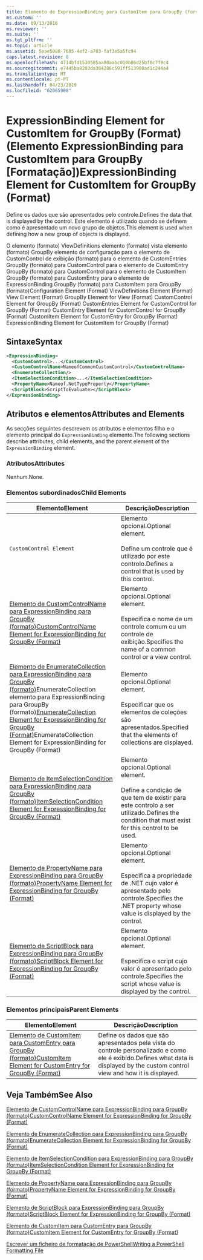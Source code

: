 ```yaml
---
title: Elemento de ExpressionBinding para CustomItem para GroupBy (formato) | Documentos da Microsoft
ms.custom: ''
ms.date: 09/13/2016
ms.reviewer: ''
ms.suite: ''
ms.tgt_pltfrm: ''
ms.topic: article
ms.assetid: 5eae5088-7605-4ef2-a703-faf3e5a5fc94
caps.latest.revision: 8
ms.openlocfilehash: 4714bfd1530585aa80aabc010b86d25bf0c7f9c4
ms.sourcegitcommit: e7445ba8203da304286c591ff513900ad1c244a4
ms.translationtype: MT
ms.contentlocale: pt-PT
ms.lasthandoff: 04/23/2019
ms.locfileid: "62065908"
---
```

# <a name="expressionbinding-element-for-customitem-for-groupby-format"></a><span data-ttu-id="b88d3-102">ExpressionBinding Element for CustomItem for GroupBy (Format) (Elemento ExpressionBinding para CustomItem para GroupBy [Formatação])</span><span class="sxs-lookup"><span data-stu-id="b88d3-102">ExpressionBinding Element for CustomItem for GroupBy (Format)</span></span>

<span data-ttu-id="b88d3-103">Define os dados que são apresentados pelo controle.</span><span class="sxs-lookup"><span data-stu-id="b88d3-103">Defines the data that is displayed by the control.</span></span> <span data-ttu-id="b88d3-104">Este elemento é utilizado quando se definem como é apresentado um novo grupo de objetos.</span><span class="sxs-lookup"><span data-stu-id="b88d3-104">This element is used when defining how a new group of objects is displayed.</span></span>

<span data-ttu-id="b88d3-105">O elemento (formato) ViewDefinitions elemento (formato) vista elemento (formato) GroupBy elemento de configuração para o elemento de CustomControl de exibição (formato) para o elemento de CustomEntries GroupBy (formato) para CustomControl para o elemento de CustomEntry GroupBy (formato) para CustomControl para o elemento de CustomItem GroupBy (formato) para CustomEntry para o elemento de ExpressionBinding GroupBy (formato) para CustomItem para GroupBy (formato)</span><span class="sxs-lookup"><span data-stu-id="b88d3-105">Configuration Element (Format) ViewDefinitions Element (Format) View Element (Format) GroupBy Element for View (Format) CustomControl Element for GroupBy (Format) CustomEntries Element for CustomControl for GroupBy (Format) CustomEntry Element for CustomControl for GroupBy (Format) CustomItem Element for CustomEntry for GroupBy (Format) ExpressionBinding Element for CustomItem for GroupBy (Format)</span></span>

## <a name="syntax"></a><span data-ttu-id="b88d3-106">Sintaxe</span><span class="sxs-lookup"><span data-stu-id="b88d3-106">Syntax</span></span>

```xml
<ExpressionBinding>
  <CustomControl>...</CustomControl>
  <CustomControlName>NameofCommonCustomControl</CustomControlName>
  <EnumerateCollection/>
  <ItemSelectionCondition>...</ItemSelectionCondition>
  <PropertyName>Nameof.NetTypeProperty</PropertyName>
  <ScriptBlock>ScriptToEvaluate></ScriptBlock>
</ExpressionBinding>
```

## <a name="attributes-and-elements"></a><span data-ttu-id="b88d3-107">Atributos e elementos</span><span class="sxs-lookup"><span data-stu-id="b88d3-107">Attributes and Elements</span></span>

<span data-ttu-id="b88d3-108">As secções seguintes descrevem os atributos e elementos filho e o elemento principal do `ExpressionBinding` elemento.</span><span class="sxs-lookup"><span data-stu-id="b88d3-108">The following sections describe attributes, child elements, and the parent element of the `ExpressionBinding` element.</span></span>

### <a name="attributes"></a><span data-ttu-id="b88d3-109">Atributos</span><span class="sxs-lookup"><span data-stu-id="b88d3-109">Attributes</span></span>

<span data-ttu-id="b88d3-110">Nenhum.</span><span class="sxs-lookup"><span data-stu-id="b88d3-110">None.</span></span>

### <a name="child-elements"></a><span data-ttu-id="b88d3-111">Elementos subordinados</span><span class="sxs-lookup"><span data-stu-id="b88d3-111">Child Elements</span></span>

|<span data-ttu-id="b88d3-112">Elemento</span><span class="sxs-lookup"><span data-stu-id="b88d3-112">Element</span></span>|<span data-ttu-id="b88d3-113">Descrição</span><span class="sxs-lookup"><span data-stu-id="b88d3-113">Description</span></span>|
|-------------|-----------------|
|`CustomControl Element`|<span data-ttu-id="b88d3-114">Elemento opcional.</span><span class="sxs-lookup"><span data-stu-id="b88d3-114">Optional element.</span></span><br /><br /> <span data-ttu-id="b88d3-115">Define um controle que é utilizado por este controlo.</span><span class="sxs-lookup"><span data-stu-id="b88d3-115">Defines a control that is used by this control.</span></span>|
|[<span data-ttu-id="b88d3-116">Elemento de CustomControlName para ExpressionBinding para GroupBy (formato)</span><span class="sxs-lookup"><span data-stu-id="b88d3-116">CustomControlName Element for ExpressionBinding for GroupBy (Format)</span></span>](./customcontrolname-element-for-expressionbinding-for-groupby-format.md)|<span data-ttu-id="b88d3-117">Elemento opcional.</span><span class="sxs-lookup"><span data-stu-id="b88d3-117">Optional element.</span></span><br /><br /> <span data-ttu-id="b88d3-118">Especifica o nome de um controle comum ou um controle de exibição.</span><span class="sxs-lookup"><span data-stu-id="b88d3-118">Specifies the name of a common control or a view control.</span></span>|
|<span data-ttu-id="b88d3-119">[Elemento de EnumerateCollection para ExpressionBinding para GroupBy (formato)](./enumeratecollection-element-for-expressionbinding-for-groupby-format.md)EnumerateCollection elemento para ExpressionBinding para GroupBy (formato)</span><span class="sxs-lookup"><span data-stu-id="b88d3-119">[EnumerateCollection Element for ExpressionBinding for GroupBy (Format)](./enumeratecollection-element-for-expressionbinding-for-groupby-format.md)EnumerateCollection Element for ExpressionBinding for GroupBy (Format)</span></span>|<span data-ttu-id="b88d3-120">Elemento opcional.</span><span class="sxs-lookup"><span data-stu-id="b88d3-120">Optional element.</span></span><br /><br /> <span data-ttu-id="b88d3-121">Especificar que os elementos de coleções são apresentados.</span><span class="sxs-lookup"><span data-stu-id="b88d3-121">Specified that the elements of collections are displayed.</span></span>|
|[<span data-ttu-id="b88d3-122">Elemento de ItemSelectionCondition para ExpressionBinding para GroupBy (formato)</span><span class="sxs-lookup"><span data-stu-id="b88d3-122">ItemSelectionCondition Element for ExpressionBinding for GroupBy (Format)</span></span>](./itemselectioncondition-element-for-expressionbinding-for-groupby-format.md)|<span data-ttu-id="b88d3-123">Elemento opcional.</span><span class="sxs-lookup"><span data-stu-id="b88d3-123">Optional element.</span></span><br /><br /> <span data-ttu-id="b88d3-124">Define a condição de que tem de existir para este controlo a ser utilizado.</span><span class="sxs-lookup"><span data-stu-id="b88d3-124">Defines the condition that must exist for this control to be used.</span></span>|
|[<span data-ttu-id="b88d3-125">Elemento de PropertyName para ExpressionBinding para GroupBy (formato)</span><span class="sxs-lookup"><span data-stu-id="b88d3-125">PropertyName Element for ExpressionBinding for GroupBy (Format)</span></span>](./propertyname-element-for-expressionbinding-for-groupby-format.md)|<span data-ttu-id="b88d3-126">Elemento opcional.</span><span class="sxs-lookup"><span data-stu-id="b88d3-126">Optional element.</span></span><br /><br /> <span data-ttu-id="b88d3-127">Especifica a propriedade de .NET cujo valor é apresentado pelo controle.</span><span class="sxs-lookup"><span data-stu-id="b88d3-127">Specifies the .NET property whose value is displayed by the control.</span></span>|
|[<span data-ttu-id="b88d3-128">Elemento de ScriptBlock para ExpressionBinding para GroupBy (formato)</span><span class="sxs-lookup"><span data-stu-id="b88d3-128">ScriptBlock Element for ExpressionBinding for GroupBy (Format)</span></span>](./scriptblock-element-for-expressionbinding-for-groupby-format.md)|<span data-ttu-id="b88d3-129">Elemento opcional.</span><span class="sxs-lookup"><span data-stu-id="b88d3-129">Optional element.</span></span><br /><br /> <span data-ttu-id="b88d3-130">Especifica o script cujo valor é apresentado pelo controle.</span><span class="sxs-lookup"><span data-stu-id="b88d3-130">Specifies the script whose value is displayed by the control.</span></span>|

### <a name="parent-elements"></a><span data-ttu-id="b88d3-131">Elementos principais</span><span class="sxs-lookup"><span data-stu-id="b88d3-131">Parent Elements</span></span>

|<span data-ttu-id="b88d3-132">Elemento</span><span class="sxs-lookup"><span data-stu-id="b88d3-132">Element</span></span>|<span data-ttu-id="b88d3-133">Descrição</span><span class="sxs-lookup"><span data-stu-id="b88d3-133">Description</span></span>|
|-------------|-----------------|
|[<span data-ttu-id="b88d3-134">Elemento de CustomItem para CustomEntry para GroupBy (formato)</span><span class="sxs-lookup"><span data-stu-id="b88d3-134">CustomItem Element for CustomEntry for GroupBy (Format)</span></span>](./customitem-element-for-customentry-for-groupby-format.md)|<span data-ttu-id="b88d3-135">Define os dados que são apresentados pela vista do controle personalizado e como ele é exibido.</span><span class="sxs-lookup"><span data-stu-id="b88d3-135">Defines what data is displayed by the custom control view and how it is displayed.</span></span>|

## <a name="see-also"></a><span data-ttu-id="b88d3-136">Veja Também</span><span class="sxs-lookup"><span data-stu-id="b88d3-136">See Also</span></span>

[<span data-ttu-id="b88d3-137">Elemento de CustomControlName para ExpressionBinding para GroupBy (formato)</span><span class="sxs-lookup"><span data-stu-id="b88d3-137">CustomControlName Element for ExpressionBinding for GroupBy (Format)</span></span>](./customcontrolname-element-for-expressionbinding-for-groupby-format.md)

[<span data-ttu-id="b88d3-138">Elemento de EnumerateCollection para ExpressionBinding para GroupBy (formato)</span><span class="sxs-lookup"><span data-stu-id="b88d3-138">EnumerateCollection Element for ExpressionBinding for GroupBy (Format)</span></span>](./enumeratecollection-element-for-expressionbinding-for-groupby-format.md)

[<span data-ttu-id="b88d3-139">Elemento de ItemSelectionCondition para ExpressionBinding para GroupBy (formato)</span><span class="sxs-lookup"><span data-stu-id="b88d3-139">ItemSelectionCondition Element for ExpressionBinding for GroupBy (Format)</span></span>](./itemselectioncondition-element-for-expressionbinding-for-groupby-format.md)

[<span data-ttu-id="b88d3-140">Elemento de PropertyName para ExpressionBinding para GroupBy (formato)</span><span class="sxs-lookup"><span data-stu-id="b88d3-140">PropertyName Element for ExpressionBinding for GroupBy (Format)</span></span>](./propertyname-element-for-expressionbinding-for-groupby-format.md)

[<span data-ttu-id="b88d3-141">Elemento de ScriptBlock para ExpressionBinding para GroupBy (formato)</span><span class="sxs-lookup"><span data-stu-id="b88d3-141">ScriptBlock Element for ExpressionBinding for GroupBy (Format)</span></span>](./scriptblock-element-for-expressionbinding-for-groupby-format.md)

[<span data-ttu-id="b88d3-142">Elemento de CustomItem para CustomEntry para GroupBy (formato)</span><span class="sxs-lookup"><span data-stu-id="b88d3-142">CustomItem Element for CustomEntry for GroupBy (Format)</span></span>](./customitem-element-for-customentry-for-groupby-format.md)

[<span data-ttu-id="b88d3-143">Escrever um ficheiro de formatação de PowerShell</span><span class="sxs-lookup"><span data-stu-id="b88d3-143">Writing a PowerShell Formatting File</span></span>](./writing-a-powershell-formatting-file.md)
